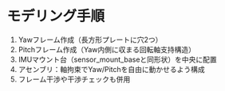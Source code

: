 # モデリング手順

1. Yawフレーム作成（長方形プレートに穴2つ）
2. Pitchフレーム作成（Yaw内側に収まる回転軸支持構造）
3. IMUマウント台（sensor_mount_baseと同形状）を中央に配置
4. アセンブリ：軸拘束でYaw/Pitchを自由に動かせるよう構成
5. フレーム干渉や干渉チェックも併用
